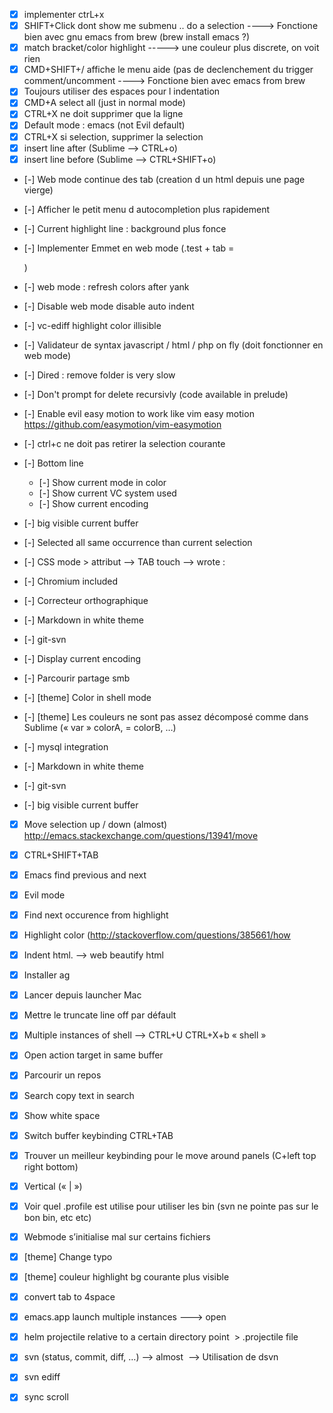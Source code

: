 - [x] implementer ctrL+x
- [x] SHIFT+Click dont show me submenu .. do a selection
      ----> Fonctione bien avec gnu emacs from brew (brew install emacs ?)
- [x] match bracket/color highlight -----> une couleur plus discrete, on voit rien
- [x] CMD+SHIFT+/ affiche le menu aide (pas de declenchement du trigger comment/uncomment
      ----> Fonctione bien avec emacs from brew
- [x] Toujours utiliser des espaces pour l indentation 
- [x] CMD+A select all (just in normal mode)
- [x] CTRL+X ne doit supprimer que la ligne
- [x] Default mode : emacs (not Evil default)
- [x] CTRL+X si selection, supprimer la selection
- [x] insert line after (Sublime --> CTRL+o)
- [x] insert line before (Sublime --> CTRL+SHIFT+o)
- [-] Web mode continue des tab (creation d un html depuis une page vierge)
- [-] Afficher le petit menu d autocompletion plus rapidement
- [-] Current highlight line : background plus fonce
- [-] Implementer Emmet en web mode (.test + tab = <div class="test"></div>)
- [-] web mode : refresh colors after yank
- [-] Disable web mode disable auto indent 
- [-] vc-ediff highlight color illisible
- [-] Validateur de syntax javascript / html / php on fly (doit fonctionner en web mode)
- [-] Dired : remove folder is very slow
- [-] Don't prompt for delete recursivly (code available in prelude)
- [-] Enable evil easy motion to work like vim easy motion  https://github.com/easymotion/vim-easymotion
- [-] ctrl+c ne doit pas retirer la selection courante

- [-] Bottom line
  - [-] Show current mode in color
  - [-] Show current VC system used
  - [-] Show current encoding
- [-] big visible current buffer
- [-] Selected all same occurrence than current selection   
- [-] CSS mode > attribut —> TAB touch —> wrote :   
- [-] Chromium included   
- [-] Correcteur orthographique   
- [-] Markdown in white theme
- [-] git-svn
- [-] Display current encoding   
- [-] Parcourir partage smb   
- [-] [theme] Color in shell mode   
- [-] [theme] Les couleurs ne sont pas assez décomposé comme dans Sublime (« var » colorA, = colorB, …)   
- [-] mysql integration  
- [-] Markdown in white theme
- [-] git-svn
- [-] big visible current buffer

- [x] Move selection up / down (almost)            http://emacs.stackexchange.com/questions/13941/move
- [x] CTRL+SHIFT+TAB   
- [x] Emacs find previous and next   
- [x] Evil mode 
- [x] Find next occurence from highlight   
- [x] Highlight color (http://stackoverflow.com/questions/385661/how
- [x] Indent html.  —> web beautify html   
- [x] Installer ag    
- [x] Lancer depuis launcher Mac   
- [x] Mettre le truncate line off par défault   
- [x] Multiple instances of shell ——> CTRL+U CTRL+X+b « shell »   
- [x] Open action target in same buffer   
- [x] Parcourir un repos   
- [x] Search copy text in search   
- [x] Show white space   
- [x] Switch buffer keybinding CTRL+TAB 
- [x] Trouver un meilleur keybinding pour le move around panels (C+left top right bottom)   
- [x] Vertical (« | »)      
- [x] Voir quel .profile est utilise pour utiliser les bin (svn ne pointe pas sur le bon bin, etc etc)   
- [x] Webmode s’initialise mal sur certains fichiers   
- [x] [theme] Change typo   
- [x] [theme] couleur highlight bg courante plus visible   
- [x] convert tab to 4space   
- [x] emacs.app launch multiple instances ———> open 
- [x] helm projectile relative to a certain directory point       > .projectile file   
- [x] svn (status, commit, diff, …) ——> almost          —> Utilisation de dsvn   
- [x] svn ediff       
- [x] sync scroll   









